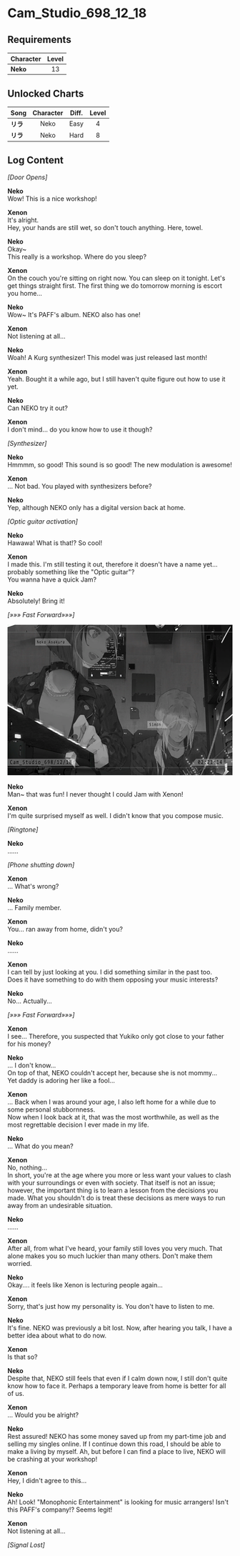 # Cam_Studio_698_12_18
## Requirements
|Character|Level|
|---------|:---:|
|**Neko** | 13  |

## Unlocked Charts
|  Song  |Character|Diff.|Level|
|--------|:-------:|:---:|:---:|
|**リラ**|  Neko   |Easy |  4  |
|**リラ**|  Neko   |Hard |  8  |

## Log Content
*\[Door Opens\]*

**Neko**<br>
Wow! This is a nice workshop!

**Xenon**<br>
It's alright.<br>
Hey, your hands are still wet, so don't touch anything. Here, towel.

**Neko**<br>
Okay\~<br>
This really is a workshop. Where do you sleep?

**Xenon**<br>
On the couch you're sitting on right now. You can sleep on it tonight. Let's get things straight first. The first thing we do tomorrow morning is escort you home...

**Neko**<br>
Wow\~ It's PAFF's album. NEKO also has one!

**Xenon**<br>
Not listening at all...

**Neko**<br>
Woah! A Kurg synthesizer! This model was just released last month!

**Xenon**<br>
Yeah. Bought it a while ago, but I still haven't quite figure out how to use it yet.

**Neko**<br>
Can NEKO try it out?

**Xenon**<br>
I don't mind... do you know how to use it though?

*\[Synthesizer\]*

**Neko**<br>
Hmmmm, so good! This sound is so good! The new modulation is awesome!

**Xenon**<br>
... Not bad. You played with synthesizers before?

**Neko**<br>
Yep, although NEKO only has a digital version back at home.

*\[Optic guitar activation\]*

**Neko**<br>
Hawawa! What is that!? So cool!

**Xenon**<br>
I made this. I'm still testing it out, therefore it doesn't have a name yet... probably something like the "Optic guitar"? <br>
You wanna have a quick Jam?

**Neko**<br>
Absolutely! Bring it!

*[»»» Fast Forward»»»]*

![naos1601.png](./attachments/naos1601.png)

**Neko**<br>
Man\~ that was fun! I never thought I could Jam with Xenon!

**Xenon**<br>
I'm quite surprised myself as well. I didn't know that you compose music.

*\[Ringtone\]*

**Neko**<br>
......

*\[Phone shutting down\]*

**Xenon**<br>
... What's wrong?

**Neko**<br>
... Family member.

**Xenon**<br>
You... ran away from home, didn't you?

**Neko**<br>
......

**Xenon**<br>
I can tell by just looking at you. I did something similar in the past too.<br>
Does it have something to do with them opposing your music interests?

**Neko**<br>
No... Actually...

*[»»» Fast Forward»»»]*

**Xenon**<br>
I see... Therefore, you suspected that Yukiko only got close to your father for his money?

**Neko**<br>
... I don't know...<br>
On top of that, NEKO couldn't accept her, because she is not mommy...<br>
Yet daddy is adoring her like a fool...

**Xenon**<br>
... Back when I was around your age, I also left home for a while due to some personal stubbornness.<br>
Now when I look back at it, that was the most worthwhile, as well as the most regrettable decision I ever made in my life.

**Neko**<br>
... What do you mean?

**Xenon**<br>
No, nothing...<br>
In short, you're at the age where you more or less want your values to clash with your surroundings or even with society. That itself is not an issue; however, the important thing is to learn a lesson from the decisions you made. What you shouldn't do is treat these decisions as mere ways to run away from an undesirable situation. 

**Neko**<br>
......

**Xenon**<br>
After all, from what I've heard, your family still loves you very much. That alone makes you so much luckier than many others. Don't make them worried.

**Neko**<br>
Okay.... it feels like Xenon is lecturing people again...

**Xenon**<br>
Sorry, that's just how my personality is. You don't have to listen to me.

**Neko**<br>
It's fine. NEKO was previously a bit lost. Now, after hearing you talk, I have a better idea about what to do now.

**Xenon**<br>
Is that so?

**Neko**<br>
Despite that, NEKO still feels that even if I calm down now, I still don't quite know how to face it. Perhaps a temporary leave from home is better for all of us.

**Xenon**<br>
... Would you be alright?

**Neko**<br>
Rest assured! NEKO has some money saved up from my part\-time job and selling my singles online. If I continue down this road, I should be able to make a living by myself. Ah, but before I can find a place to live, NEKO will be crashing at your workshop!

**Xenon**<br>
Hey, I didn't agree to this...

**Neko**<br>
Ah! Look! "Monophonic Entertainment" is looking for music arrangers! Isn't this PAFF's company!? Seems legit!

**Xenon**<br>
Not listening at all...

*[Signal Lost]*